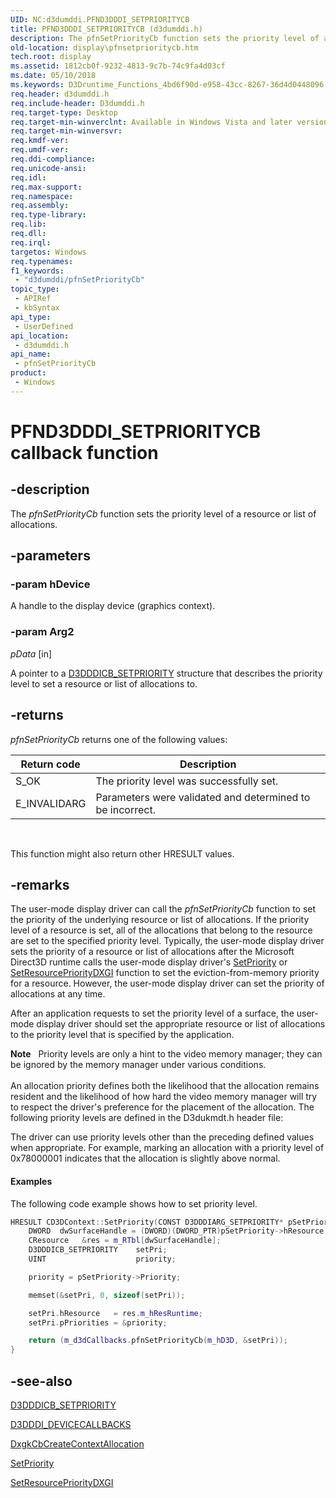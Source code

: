```yaml
---
UID: NC:d3dumddi.PFND3DDDI_SETPRIORITYCB
title: PFND3DDDI_SETPRIORITYCB (d3dumddi.h)
description: The pfnSetPriorityCb function sets the priority level of a resource or list of allocations.
old-location: display\pfnsetprioritycb.htm
tech.root: display
ms.assetid: 1812cb0f-9232-4813-9c7b-74c9fa4d03cf
ms.date: 05/10/2018
ms.keywords: D3Druntime_Functions_4bd6f90d-e958-43cc-8267-36d4d0448096.xml, PFND3DDDI_SETPRIORITYCB, PFND3DDDI_SETPRIORITYCB callback, d3dumddi/pfnSetPriorityCb, display.pfnsetprioritycb, pfnSetPriorityCb, pfnSetPriorityCb callback function [Display Devices]
req.header: d3dumddi.h
req.include-header: D3dumddi.h
req.target-type: Desktop
req.target-min-winverclnt: Available in Windows Vista and later versions of the Windows operating systems.
req.target-min-winversvr: 
req.kmdf-ver: 
req.umdf-ver: 
req.ddi-compliance: 
req.unicode-ansi: 
req.idl: 
req.max-support: 
req.namespace: 
req.assembly: 
req.type-library: 
req.lib: 
req.dll: 
req.irql: 
targetos: Windows
req.typenames: 
f1_keywords:
 - "d3dumddi/pfnSetPriorityCb"
topic_type:
 - APIRef
 - kbSyntax
api_type:
 - UserDefined
api_location:
 - d3dumddi.h
api_name:
 - pfnSetPriorityCb
product:
 - Windows
---
```


# PFND3DDDI_SETPRIORITYCB callback function

## -description

The <i>pfnSetPriorityCb</i> function sets the priority level of a resource or list of allocations.

## -parameters

### -param hDevice

A handle to the display device (graphics context).

### -param Arg2

*pData* [in]

A pointer to a <a href="https://docs.microsoft.com/windows-hardware/drivers/ddi/d3dumddi/ns-d3dumddi-_d3dddicb_setpriority">D3DDDICB_SETPRIORITY</a> structure that describes the priority level to set a resource or list of allocations to.

## -returns

<i>pfnSetPriorityCb</i> returns one of the following values:

|Return code|Description|
|--- |--- |
|S_OK|The priority level was successfully set.|
|E_INVALIDARG|Parameters were validated and determined to be incorrect.|
 

This function might also return other HRESULT values.

## -remarks

The user-mode display driver can call the <i>pfnSetPriorityCb</i> function to set the priority of the underlying resource or list of allocations. If the priority level of a resource is set, all of the allocations that belong to the resource are set to the specified priority level. Typically, the user-mode display driver sets the priority of a resource or list of allocations after the Microsoft Direct3D runtime calls the user-mode display driver's <a href="https://docs.microsoft.com/windows-hardware/drivers/ddi/d3dumddi/nc-d3dumddi-pfnd3dddi_setpriority">SetPriority</a> or <a href="https://docs.microsoft.com/windows-hardware/drivers/ddi/dxgiddi/ns-dxgiddi-dxgi_ddi_base_functions">SetResourcePriorityDXGI</a> function to set the eviction-from-memory priority for a resource. However, the user-mode display driver can set the priority of allocations at any time. 

After an application requests to set the priority level of a surface, the user-mode display driver should set the appropriate resource or list of allocations to the priority level that is specified by the application. 

<div class="alert"><b>Note</b>    Priority levels are only a hint to the video memory manager; they can be ignored by the memory manager under various conditions. </div>
<div> </div>
An allocation priority defines both the likelihood that the allocation remains resident and the likelihood of how hard the video memory manager will try to respect the driver's preference for the placement of the allocation. The following priority levels are defined in the D3dukmdt.h header file:



The driver can use priority levels other than the preceding defined values when appropriate. For example, marking an allocation with a priority level of 0x78000001 indicates that the allocation is slightly above normal. 


#### Examples

The following code example shows how to set priority level.

```cpp
HRESULT CD3DContext::SetPriority(CONST D3DDDIARG_SETPRIORITY* pSetPriority) {
    DWORD  dwSurfaceHandle = (DWORD)(DWORD_PTR)pSetPriority->hResource;
    CResource   &res = m_RTbl[dwSurfaceHandle];
    D3DDDICB_SETPRIORITY    setPri;
    UINT                    priority;

    priority = pSetPriority->Priority;

    memset(&setPri, 0, sizeof(setPri));

    setPri.hResource   = res.m_hResRuntime;
    setPri.pPriorities = &priority;

    return (m_d3dCallbacks.pfnSetPriorityCb(m_hD3D, &setPri));
}
```

## -see-also

<a href="https://docs.microsoft.com/windows-hardware/drivers/ddi/d3dumddi/ns-d3dumddi-_d3dddicb_setpriority">D3DDDICB_SETPRIORITY</a>



<a href="https://docs.microsoft.com/windows-hardware/drivers/ddi/d3dumddi/ns-d3dumddi-_d3dddi_devicecallbacks">D3DDDI_DEVICECALLBACKS</a>



<a href="https://docs.microsoft.com/windows-hardware/drivers/ddi/d3dkmddi/nc-d3dkmddi-dxgkcb_createcontextallocation">DxgkCbCreateContextAllocation</a>



<a href="https://docs.microsoft.com/windows-hardware/drivers/ddi/d3dumddi/nc-d3dumddi-pfnd3dddi_setpriority">SetPriority</a>



<a href="https://docs.microsoft.com/windows-hardware/drivers/ddi/dxgiddi/ns-dxgiddi-dxgi_ddi_base_functions">SetResourcePriorityDXGI</a>

